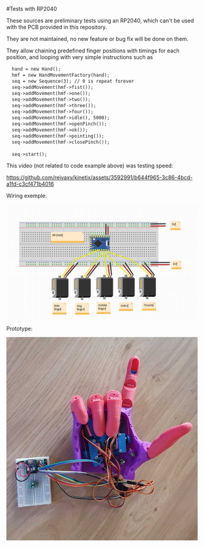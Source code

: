 #Tests with RP2040

These sources are preliminary tests using an RP2040, which can't be used with the PCB provided in this repository.

They are not maintained, no new feature or bug fix will be done on them.

They allow chaining predefined finger positions with timings for each position, and looping with very simple instructions such as

```
  hand = new Hand();
  hmf = new HandMovementFactory(hand);
  seq = new Sequence(3); // 0 is repeat forever
  seq->addMovement(hmf->fist());
  seq->addMovement(hmf->one());
  seq->addMovement(hmf->two());
  seq->addMovement(hmf->three());
  seq->addMovement(hmf->four());
  seq->addMovement(hmf->idle(), 5000);
  seq->addMovement(hmf->openPinch());
  seq->addMovement(hmf->ok());
  seq->addMovement(hmf->pointing());
  seq->addMovement(hmf->closePinch());

  seq->start();
```


This video (not related to code example above) was testing speed:

https://github.com/reivaxy/kinetix/assets/3592991/b644f965-3c86-4bcd-a1fd-c3cf471b4016
                        
Wiring exemple:
                                   
<img src="img/rp2040.jpg" width="512px">

Prototype:

<img src="img/handRP2040.jpg" width="512px">
